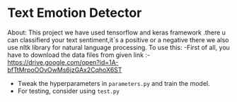 # Text Emotion Detector
About:
This project we have used tensorflow and keras framework .there u can classifierd your text sentiment,it`s a positive or a negative there we also use nltk library for natural language processing.
To use this:
-First of all, you have to download the data files from given link :- https://drive.google.com/open?id=1A-bfTtMrpoOOvOwMs6jzGAx2CqhoX6ST 
- Tweak the hyperparameters in `parameters.py` and train the model.
- For testing, consider using `test.py`
